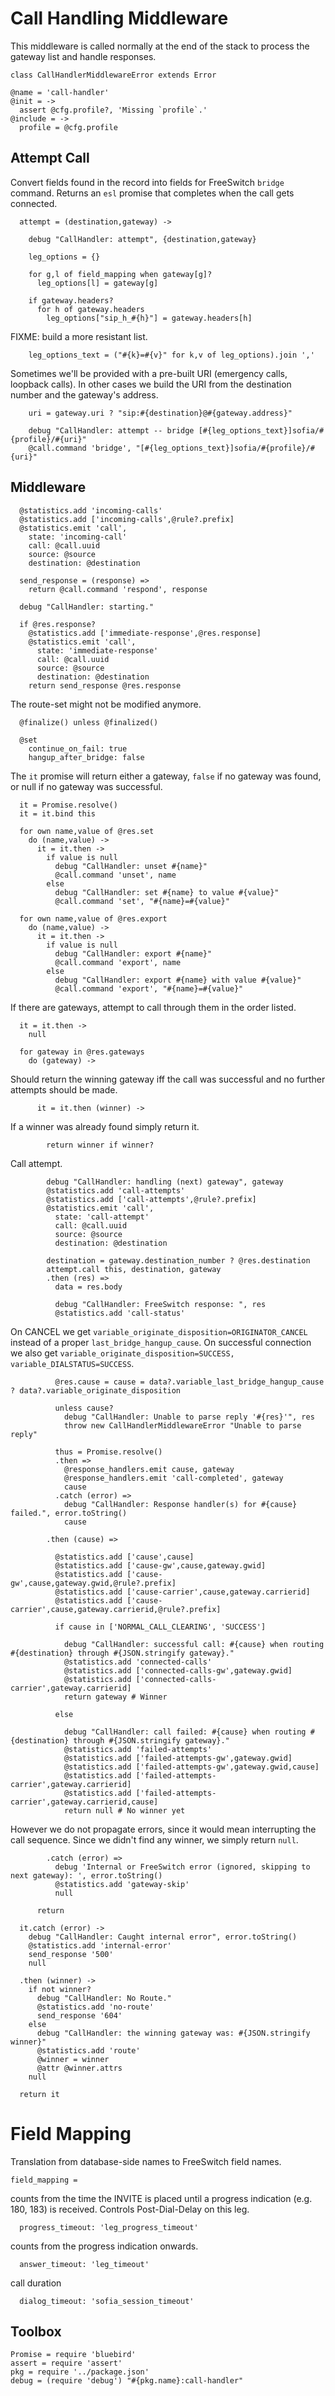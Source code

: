 Call Handling Middleware
========================

This middleware is called normally at the end of the stack to process the gateway list and handle responses.

    class CallHandlerMiddlewareError extends Error

    @name = 'call-handler'
    @init = ->
      assert @cfg.profile?, 'Missing `profile`.'
    @include = ->
      profile = @cfg.profile

Attempt Call
------------

Convert fields found in the record into fields for FreeSwitch `bridge` command.
Returns an `esl` promise that completes when the call gets connected.

      attempt = (destination,gateway) ->

        debug "CallHandler: attempt", {destination,gateway}

        leg_options = {}

        for g,l of field_mapping when gateway[g]?
          leg_options[l] = gateway[g]

        if gateway.headers?
          for h of gateway.headers
            leg_options["sip_h_#{h}"] = gateway.headers[h]

FIXME: build a more resistant list.

        leg_options_text = ("#{k}=#{v}" for k,v of leg_options).join ','

Sometimes we'll be provided with a pre-built URI (emergency calls, loopback calls). In other cases we build the URI from the destination number and the gateway's address.

        uri = gateway.uri ? "sip:#{destination}@#{gateway.address}"

        debug "CallHandler: attempt -- bridge [#{leg_options_text}]sofia/#{profile}/#{uri}"
        @call.command 'bridge', "[#{leg_options_text}]sofia/#{profile}/#{uri}"

Middleware
----------

      @statistics.add 'incoming-calls'
      @statistics.add ['incoming-calls',@rule?.prefix]
      @statistics.emit 'call',
        state: 'incoming-call'
        call: @call.uuid
        source: @source
        destination: @destination

      send_response = (response) =>
        return @call.command 'respond', response

      debug "CallHandler: starting."

      if @res.response?
        @statistics.add ['immediate-response',@res.response]
        @statistics.emit 'call',
          state: 'immediate-response'
          call: @call.uuid
          source: @source
          destination: @destination
        return send_response @res.response

The route-set might not be modified anymore.

      @finalize() unless @finalized()

      @set
        continue_on_fail: true
        hangup_after_bridge: false

The `it` promise will return either a gateway, `false` if no gateway was found, or null if no gateway was successful.

      it = Promise.resolve()
      it = it.bind this

      for own name,value of @res.set
        do (name,value) ->
          it = it.then ->
            if value is null
              debug "CallHandler: unset #{name}"
              @call.command 'unset', name
            else
              debug "CallHandler: set #{name} to value #{value}"
              @call.command 'set', "#{name}=#{value}"

      for own name,value of @res.export
        do (name,value) ->
          it = it.then ->
            if value is null
              debug "CallHandler: export #{name}"
              @call.command 'export', name
            else
              debug "CallHandler: export #{name} with value #{value}"
              @call.command 'export', "#{name}=#{value}"

If there are gateways, attempt to call through them in the order listed.

      it = it.then ->
        null

      for gateway in @res.gateways
        do (gateway) ->

Should return the winning gateway iff the call was successful and no further attempts should be made.

          it = it.then (winner) ->

If a winner was already found simply return it.

            return winner if winner?

Call attempt.

            debug "CallHandler: handling (next) gateway", gateway
            @statistics.add 'call-attempts'
            @statistics.add ['call-attempts',@rule?.prefix]
            @statistics.emit 'call',
              state: 'call-attempt'
              call: @call.uuid
              source: @source
              destination: @destination

            destination = gateway.destination_number ? @res.destination
            attempt.call this, destination, gateway
            .then (res) =>
              data = res.body

              debug "CallHandler: FreeSwitch response: ", res
              @statistics.add 'call-status'

On CANCEL we get `variable_originate_disposition=ORIGINATOR_CANCEL` instead of a proper `last_bridge_hangup_cause`.
On successful connection we also get `variable_originate_disposition=SUCCESS, variable_DIALSTATUS=SUCCESS`.

              @res.cause = cause = data?.variable_last_bridge_hangup_cause ? data?.variable_originate_disposition

              unless cause?
                debug "CallHandler: Unable to parse reply '#{res}'", res
                throw new CallHandlerMiddlewareError "Unable to parse reply"

              thus = Promise.resolve()
              .then =>
                @response_handlers.emit cause, gateway
                @response_handlers.emit 'call-completed', gateway
                cause
              .catch (error) =>
                debug "CallHandler: Response handler(s) for #{cause} failed.", error.toString()
                cause

            .then (cause) =>

              @statistics.add ['cause',cause]
              @statistics.add ['cause-gw',cause,gateway.gwid]
              @statistics.add ['cause-gw',cause,gateway.gwid,@rule?.prefix]
              @statistics.add ['cause-carrier',cause,gateway.carrierid]
              @statistics.add ['cause-carrier',cause,gateway.carrierid,@rule?.prefix]

              if cause in ['NORMAL_CALL_CLEARING', 'SUCCESS']

                debug "CallHandler: successful call: #{cause} when routing #{destination} through #{JSON.stringify gateway}."
                @statistics.add 'connected-calls'
                @statistics.add ['connected-calls-gw',gateway.gwid]
                @statistics.add ['connected-calls-carrier',gateway.carrierid]
                return gateway # Winner

              else

                debug "CallHandler: call failed: #{cause} when routing #{destination} through #{JSON.stringify gateway}."
                @statistics.add 'failed-attempts'
                @statistics.add ['failed-attempts-gw',gateway.gwid]
                @statistics.add ['failed-attempts-gw',gateway.gwid,cause]
                @statistics.add ['failed-attempts-carrier',gateway.carrierid]
                @statistics.add ['failed-attempts-carrier',gateway.carrierid,cause]
                return null # No winner yet

However we do not propagate errors, since it would mean interrupting the call sequence. Since we didn't find any winner, we simply return `null`.

            .catch (error) =>
              debug 'Internal or FreeSwitch error (ignored, skipping to next gateway): ', error.toString()
              @statistics.add 'gateway-skip'
              null

          return

      it.catch (error) ->
        debug "CallHandler: Caught internal error", error.toString()
        @statistics.add 'internal-error'
        send_response '500'
        null

      .then (winner) ->
        if not winner?
          debug "CallHandler: No Route."
          @statistics.add 'no-route'
          send_response '604'
        else
          debug "CallHandler: the winning gateway was: #{JSON.stringify winner}"
          @statistics.add 'route'
          @winner = winner
          @attr @winner.attrs
        null

      return it

Field Mapping
=============

Translation from database-side names to FreeSwitch field names.

    field_mapping =

counts from the time the INVITE is placed until a progress indication (e.g. 180, 183) is received. Controls Post-Dial-Delay on this leg.

      progress_timeout: 'leg_progress_timeout'

counts from the progress indication onwards.

      answer_timeout: 'leg_timeout'

call duration

      dialog_timeout: 'sofia_session_timeout'

Toolbox
-------

    Promise = require 'bluebird'
    assert = require 'assert'
    pkg = require '../package.json'
    debug = (require 'debug') "#{pkg.name}:call-handler"
